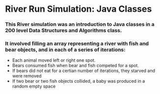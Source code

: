 # River Run Simulation: Java Classes
### This River simulation was an introduction to Java classes in a 200 level Data Structures and Algorithms class. 
### It involved filling an array representing a river with fish and bear objects, and in each of a series of iterations:
- Each animal moved left or right one spot. 
- Bears consumed fish when bear and fish competed for a spot.
- If bears did not eat for a certian number of iterations, they starved and were removed
- If two bear or two fish objects collided, a baby was produced in a random empty space